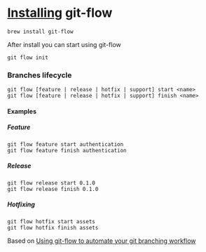 # [Installing](https://github.com/nvie/gitflow/wiki/Installation) git-flow

    brew install git-flow

After install you can start using git-flow

    git flow init

### Branches lifecycle

    git flow [feature | release | hotfix | support] start <name>
    git flow [feature | release | hotfix | support] finish <name>

#### Examples

##### Feature

    git flow feature start authentication
    git flow feature finish authentication

##### Release

    git flow release start 0.1.0
    git flow release finish 0.1.0

##### Hotfixing

    git flow hotfix start assets
    git flow hotfix finish assets

Based on [Using git-flow to automate your git branching workflow](http://jeffkreeftmeijer.com/2010/why-arent-you-using-git-flow/)
